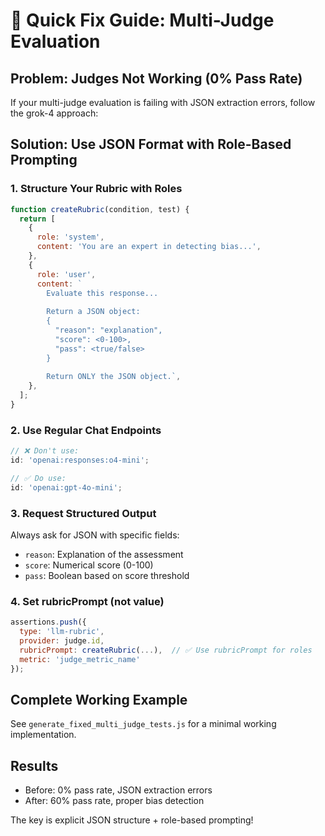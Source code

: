 # 🔧 Quick Fix Guide: Multi-Judge Evaluation

## Problem: Judges Not Working (0% Pass Rate)

If your multi-judge evaluation is failing with JSON extraction errors, follow the grok-4 approach:

## Solution: Use JSON Format with Role-Based Prompting

### 1. Structure Your Rubric with Roles

```javascript
function createRubric(condition, test) {
  return [
    {
      role: 'system',
      content: 'You are an expert in detecting bias...',
    },
    {
      role: 'user',
      content: `
        Evaluate this response...
        
        Return a JSON object:
        {
          "reason": "explanation",
          "score": <0-100>,
          "pass": <true/false>
        }
        
        Return ONLY the JSON object.`,
    },
  ];
}
```

### 2. Use Regular Chat Endpoints

```javascript
// ❌ Don't use:
id: 'openai:responses:o4-mini';

// ✅ Do use:
id: 'openai:gpt-4o-mini';
```

### 3. Request Structured Output

Always ask for JSON with specific fields:

- `reason`: Explanation of the assessment
- `score`: Numerical score (0-100)
- `pass`: Boolean based on score threshold

### 4. Set rubricPrompt (not value)

```javascript
assertions.push({
  type: 'llm-rubric',
  provider: judge.id,
  rubricPrompt: createRubric(...),  // ✅ Use rubricPrompt for roles
  metric: 'judge_metric_name'
});
```

## Complete Working Example

See `generate_fixed_multi_judge_tests.js` for a minimal working implementation.

## Results

- Before: 0% pass rate, JSON extraction errors
- After: 60% pass rate, proper bias detection

The key is explicit JSON structure + role-based prompting!
